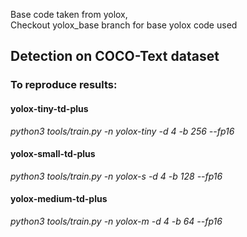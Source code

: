 Base code taken from yolox,  
Checkout yolox_base branch for base yolox code used
## Detection on COCO-Text dataset

### To reproduce results:

#### yolox-tiny-td-plus
_python3 tools/train.py -n yolox-tiny -d 4 -b 256 --fp16_

#### yolox-small-td-plus
_python3 tools/train.py -n yolox-s -d 4 -b 128 --fp16_


#### yolox-medium-td-plus
_python3 tools/train.py -n yolox-m -d 4 -b 64 --fp16_
